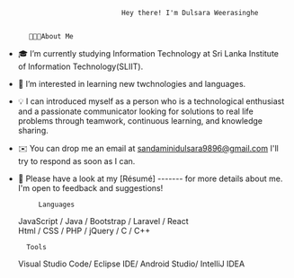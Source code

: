                                  Hey there! I'm Dulsara Weerasinghe
                 
            
          👨🏻‍💻About Me
                 
- 🎓 I’m currently studying Information Technology at Sri Lanka Institute of Information Technology(SLIIT).               
- 👀 I’m interested in learning new twchnologies and languages.
- 💡 I can introduced myself as a person who is a technological enthusiast and a passionate communicator looking for solutions to real life problems through teamwork, continuous learning, and knowledge sharing.
- ✉️ You can drop me an email at sandaminidulsara9896@gmail.com I'll try to respond as soon as I can.
- 📄  Please have a look at my [Résumé] ------- for more details about me. I'm open to feedback and suggestions!


           Languages
                                 
     JavaScript       /   Java       /       Bootstrap     /     Laravel        /    React     
     Html          /      CSS        /        PHP             /   jQuery      /      C       /        C++ 
    
        Tools
    Visual Studio Code/
    Eclipse IDE/
    Android Studio/
    IntelliJ IDEA
    
    
    
     
